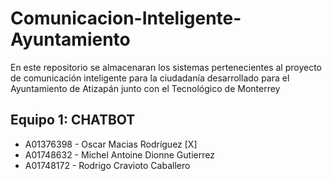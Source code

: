# Comunicacion-Inteligente-Ayuntamiento
En este repositorio se almacenaran los sistemas pertenecientes al proyecto de comunicación inteligente para la ciudadanía desarrollado para el Ayuntamiento de Atizapán junto con el Tecnológico de Monterrey

## Equipo 1: CHATBOT 
* A01376398 - Oscar Macias Rodríguez [X]
* A01748632 - Michel Antoine Dionne Gutierrez
* A01748172 - Rodrigo Cravioto Caballero

